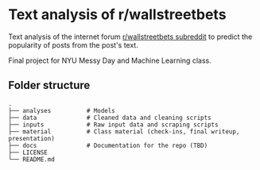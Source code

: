 # Text analysis of r/wallstreetbets

Text analysis of the internet forum [r/wallstreetbets subreddit](https://www.reddit.com/r/wallstreetbets/) to predict the popularity of posts from the post's text.

Final project for NYU Messy Day and Machine Learning class.

## Folder structure

    .
    ├── analyses          # Models
    ├── data              # Cleaned data and cleaning scripts
    ├── inputs            # Raw input data and scraping scripts
    ├── material          # Class material (check-ins, final writeup, presentation)
    ├── docs              # Documentation for the repo (TBD)
    ├── LICENSE
    └── README.md
